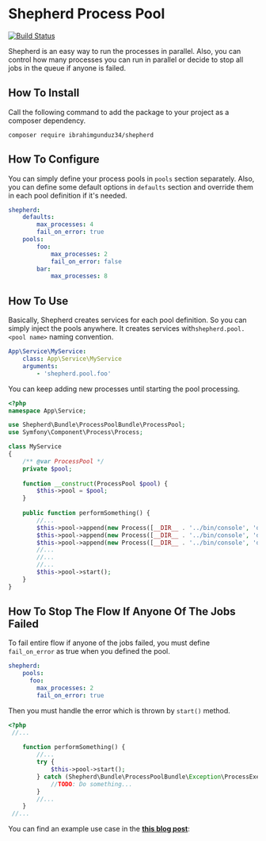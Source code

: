 # Shepherd Process Pool

[![Build Status](https://travis-ci.org/ibrahimgunduz34/ShepherdProcessPoolBundle.svg?branch=master)](https://travis-ci.org/ibrahimgunduz34/ShepherdProcessPoolBundle)

Shepherd is an easy way to run the processes in parallel. 
Also, you can control how many processes you can run in 
parallel or decide to stop all jobs in the queue if anyone 
is failed.   

## How To Install

Call the following command to add the package to your project as a composer dependency.
```$xslt
composer require ibrahimgunduz34/shepherd
```

## How To Configure 
You can simply define your process pools in `pools` section separately. 
Also, you can define some default options in `defaults` section and 
override them in each pool definition if it's needed.
  
```yaml
shepherd:
    defaults:
        max_processes: 4
        fail_on_error: true
    pools:
        foo:
            max_processes: 2
            fail_on_error: false
        bar:
            max_processes: 8
```

## How To Use 

Basically, Shepherd creates services for each pool definition. So 
you can simply inject the pools anywhere. It creates services 
with`shepherd.pool.<pool name>` naming convention.

```yaml
App\Service\MyService:
    class: App\Service\MyService
    arguments:
        - 'shepherd.pool.foo'
```

You can keep adding new processes until starting the pool processing.

```php
<?php
namespace App\Service;

use Shepherd\Bundle\ProcessPoolBundle\ProcessPool;
use Symfony\Component\Process\Process;

class MyService 
{
    /** @var ProcessPool */
    private $pool;
    
    function __construct(ProcessPool $pool) {
        $this->pool = $pool; 
    }
    
    public function performSomething() {
        //...
        $this->pool->append(new Process([__DIR__ . '../bin/console', 'do:something', 'param1', 'param2']));
        $this->pool->append(new Process([__DIR__ . '../bin/console', 'do:something', 'param3', 'param4']));
        $this->pool->append(new Process([__DIR__ . '../bin/console', 'do:something', 'param5', 'param6']));
        //...
        //...
        //...
        $this->pool->start();
    }
}
```

## How To Stop The Flow If Anyone Of The Jobs Failed

To fail entire flow if anyone of the jobs failed, you must define `fail_on_error` as true 
when you defined the pool.

```yaml
shepherd:
    pools:
      foo:
        max_processes: 2
        fail_on_error: true        
```

Then you must handle the error which is thrown by `start()` method.

```php
<?php
 //...
    
    function performSomething() {
        //...
        try {
            $this->pool->start();    
        } catch (Shepherd\Bundle\ProcessPoolBundle\Exception\ProcessExecutionError $exception) {
            //TODO: Do something...
        }
        //...
    }   
 //...
```

You can find an example use case in the [**this blog post**](https://medium.com/@ibrahimgunduz34/how-to-speed-up-multiple-file-transfer-process-by-parallelizing-the-downloads-in-symfony-1beb160771f0):
